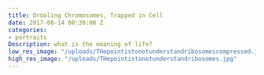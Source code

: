 ```yaml
---
title: Drooling Chromosomes, Trapped in Cell
date: 2017-08-14 00:39:00 Z
categories:
- portraits
Description: what is the meaning of life?
low_res_image: "/uploads/THepointistonotunderstandribosomescompressed.jpg"
high_res_image: "/uploads/THepointistonotunderstandribosomes.jpg"
---
```


